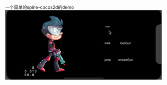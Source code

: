 一个简单的spine-cocos2d的demo
![screenShot](https://github.com/hqzxbb/spine-cocos2d-example/blob/master/imagesrc/spineBoy.gif)

